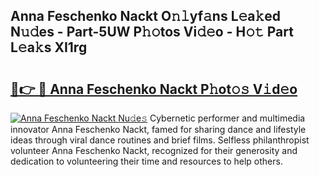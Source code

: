 ## Anna Feschenko Nackt O𝚗𝚕yf𝚊ns L𝚎a𝚔ed N𝚞𝚍es - Part-5UW P𝚑𝚘tos Vi𝚍𝚎o - H𝚘𝚝 Part L𝚎a𝚔s XI1rg

# <h2><a href="http://kf03ej.oniu.top/?m=Anna+Feschenko+Nackt">🔗👉 🔴 Anna Feschenko Nackt P𝚑ot𝚘𝚜 V𝚒d𝚎o</a></h2>

[![Anna Feschenko Nackt Nu𝚍e𝚜](https://i.imgur.com/0qMVB7G.gif)](http://kf03ej.oniu.top/?m=Anna+Feschenko+Nackt)
Cybernetic performer and multimedia innovator Anna Feschenko Nackt, famed for sharing dance and lifestyle ideas through viral dance routines and brief films. Selfless philanthropist volunteer Anna Feschenko Nackt, recognized for their generosity and dedication to volunteering their time and resources to help others.  
